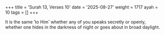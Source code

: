 +++
title = 'Surah 13, Verses 10'
date = '2025-08-27'
weight = 1717
ayah = 10
tags = []
+++

It is the same ˹to Him˺ whether any of you speaks secretly or openly, whether one hides in the darkness of night or goes about in broad daylight.